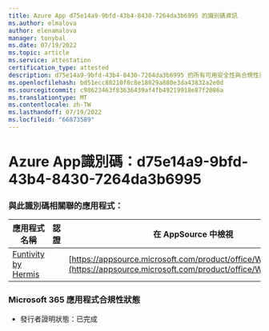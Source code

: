 ```yaml
---
title: Azure App d75e14a9-9bfd-43b4-8430-7264da3b6995 的識別碼資訊
ms.author: elmalova
author: elenamalova
manager: tonybal
ms.date: 07/19/2022
ms.topic: article
ms.service: attestation
certification_type: attested
description: d75e14a9-9bfd-43b4-8430-7264da3b6995 的所有可用安全性與合規性資訊。
ms.openlocfilehash: bd51ecc80210f0c8e18029a880e3da43832a2e0d
ms.sourcegitcommit: c98623463f83636439af4fb49219918e87f2086a
ms.translationtype: MT
ms.contentlocale: zh-TW
ms.lasthandoff: 07/19/2022
ms.locfileid: "66873589"
---
```

# <a name="azure-app-id-d75e14a9-9bfd-43b4-8430-7264da3b6995"></a>Azure App識別碼：d75e14a9-9bfd-43b4-8430-7264da3b6995


### <a name="apps-associated-with-this-id"></a>與此識別碼相關聯的應用程式：
| **應用程式名稱** | **認證** | **在 AppSource 中檢視** |
|--------------|---------------|-----------------------|
| [Funtivity by Hermis](../forward/WA200004244.md) |  | [https://appsource.microsoft.com/product/office/WA200004244](https://appsource.microsoft.com/product/office/WA200004244) |

### <a name="microsoft-365-app-compliance-status"></a>Microsoft 365 應用程式合規性狀態
- 發行者證明狀態：已完成
